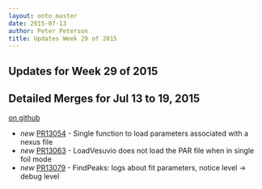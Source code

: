 ```yaml
---
layout: onto_master
date: 2015-07-13
author: Peter Peterson
title: Updates Week 29 of 2015
---
```

Updates for Week 29 of 2015
---------------------------

Detailed Merges for Jul 13 to 19, 2015
--------------------------------------
[on github](https://github.com/mantidproject/mantid/pulls?q=is%3Apr+merged%3A2015-07-14..2015-07-19)

* *new* [PR13054](https://github.com/mantidproject/mantid/pull/13054) - Single function to load parameters associated with a nexus file
* *new* [PR13063](https://github.com/mantidproject/mantid/pull/13063) - LoadVesuvio does not load the PAR file when in single foil mode
* *new* [PR13079](https://github.com/mantidproject/mantid/pull/13079) - FindPeaks: logs about fit parameters, notice level  -> debug level

